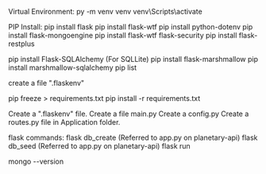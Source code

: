 
Virtual Environment:
py -m venv venv
venv\Scripts\activate

PIP Install:
pip install flask
pip install flask-wtf
pip install python-dotenv
pip install flask-mongoengine
pip install flask-wtf flask-security
pip install flask-restplus

pip install Flask-SQLAlchemy (For SQLLite)
pip install flask-marshmallow
pip install marshmallow-sqlalchemy
pip list

create a file ".flaskenv"

pip freeze > requirements.txt
pip install -r requirements.txt

Create a ".flaskenv" file.
Create a file main.py
Create a config.py
Create a routes.py file in Application folder.


flask commands:
flask db_create (Referred to app.py on planetary-api)
flask db_seed (Referred to app.py on planetary-api)
flask run


mongo --version